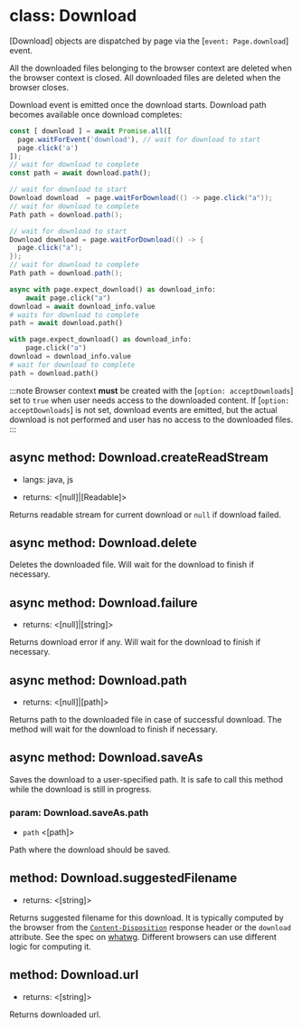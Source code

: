 # class: Download

[Download] objects are dispatched by page via the [`event: Page.download`] event.

All the downloaded files belonging to the browser context are deleted when the browser context is closed. All downloaded
files are deleted when the browser closes.

Download event is emitted once the download starts. Download path becomes available once download completes:

```js
const [ download ] = await Promise.all([
  page.waitForEvent('download'), // wait for download to start
  page.click('a')
]);
// wait for download to complete
const path = await download.path();
```

```java
// wait for download to start
Download download  = page.waitForDownload(() -> page.click("a")); 
// wait for download to complete
Path path = download.path();
```

```java
// wait for download to start
Download download = page.waitForDownload(() -> {
  page.click("a");
});
// wait for download to complete
Path path = download.path();
```

```python async
async with page.expect_download() as download_info:
    await page.click("a")
download = await download_info.value
# waits for download to complete
path = await download.path()
```

```python sync
with page.expect_download() as download_info:
    page.click("a")
download = download_info.value
# wait for download to complete
path = download.path()
```

:::note
Browser context **must** be created with the [`option: acceptDownloads`] set to `true` when user needs access to the
downloaded content. If [`option: acceptDownloads`] is not set, download events are emitted, but the actual download is
not performed and user has no access to the downloaded files.
:::

## async method: Download.createReadStream
* langs: java, js
- returns: <[null]|[Readable]>

Returns readable stream for current download or `null` if download failed.

## async method: Download.delete

Deletes the downloaded file. Will wait for the download to finish if necessary.

## async method: Download.failure
- returns: <[null]|[string]>

Returns download error if any. Will wait for the download to finish if necessary.

## async method: Download.path
- returns: <[null]|[path]>

Returns path to the downloaded file in case of successful download. The method will
wait for the download to finish if necessary.

## async method: Download.saveAs

Saves the download to a user-specified path. It is safe to call this method while the download
is still in progress.

### param: Download.saveAs.path
- `path` <[path]>

Path where the download should be saved.

## method: Download.suggestedFilename
- returns: <[string]>

Returns suggested filename for this download. It is typically computed by the browser from the
[`Content-Disposition`](https://developer.mozilla.org/en-US/docs/Web/HTTP/Headers/Content-Disposition) response header
or the `download` attribute. See the spec on [whatwg](https://html.spec.whatwg.org/#downloading-resources). Different
browsers can use different logic for computing it.

## method: Download.url
- returns: <[string]>

Returns downloaded url.